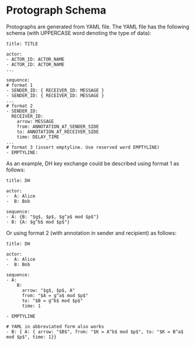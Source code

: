# Protograph Schema

Protographs are generated from YAML file. The YAML file has the following schema (with UPPERCASE word denoting the type of data):

```
title: TITLE

actor:
- ACTOR_ID: ACTOR_NAME
- ACTOR_ID: ACTOR_NAME
...

sequence:
# format 1
- SENDER_ID: { RECEIVER_ID: MESSAGE }
- SENDER_ID: { RECEIVER_ID: MESSAGE }
...
# format 2
- SENDER_ID:
  RECEIVER_ID:
    arrow: MESSAGE
    from: ANNOTATION_AT_SENDER_SIDE
    to: ANNOTATION_AT_RECEIVER_SIDE
    time: DELAY_TIME
...
# format 3 (insert emptyline. Use reserved word EMPTYLINE)
- EMPTYLINE:
```

As an example, DH key exchange could be described using format 1 as follows:
```
title: DH

actor:
-  A: Alice
-  B: Bob

sequence:
- A: {B: "$g$, $p$, $g^a$ mod $p$"}
- B: {A: $g^b$ mod $p$"}
```

Or using format 2 (with annotation in sender and recipient) as follows:
```
title: DH

actor:
-  A: Alice
-  B: Bob

sequence:
- A:
    B:
      arrow: "$g$, $p$, A"
      from: "$A = g^a$ mod $p$"
      to: "$B = g^b$ mod $p$"
      time: 1

- EMPTYLINE

# YAML in abbreviated form also works
- B: { A: { arrow: "$B$", from: "$K = A^b$ mod $p$", to: "$K = B^a$ mod $p$", time: 1}}
```
